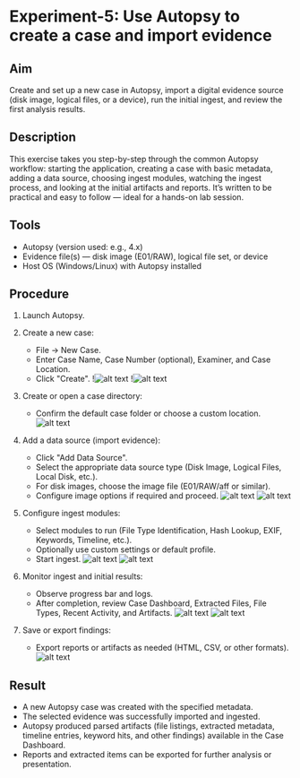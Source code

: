 # Experiment-5: Use Autopsy to create a case and import evidence

## Aim
Create and set up a new case in Autopsy, import a digital evidence source (disk image, logical files, or a device), run the initial ingest, and review the first analysis results.

## Description
This exercise takes you step-by-step through the common Autopsy workflow: starting the application, creating a case with basic metadata, adding a data source, choosing ingest modules, watching the ingest process, and looking at the initial artifacts and reports. It’s written to be practical and easy to follow — ideal for a hands-on lab session.

## Tools
- Autopsy (version used: e.g., 4.x)
- Evidence file(s) — disk image (E01/RAW), logical file set, or device
- Host OS (Windows/Linux) with Autopsy installed

## Procedure
1. Launch Autopsy.
   

2. Create a new case:
   - File → New Case.
   - Enter Case Name, Case Number (optional), Examiner, and Case Location.
   - Click "Create".
   !![alt text](<screenshot 5/Screenshot 2025-10-21 095716.png>)
   !![alt text](<screenshot 5/Screenshot 2025-10-21 095931.png>)

3. Create or open a case directory:
   - Confirm the default case folder or choose a custom location.
   ![alt text](<screenshot 5/Screenshot 2025-10-21 100458.png>)

4. Add a data source (import evidence):
   - Click "Add Data Source".
   - Select the appropriate data source type (Disk Image, Logical Files, Local Disk, etc.).
   - For disk images, choose the image file (E01/RAW/aff or similar).
   - Configure image options if required and proceed.
   ![alt text](<screenshot 5/Screenshot 2025-10-21 100737.png>)
  ![alt text](<screenshot 5/WhatsApp Image 2025-10-21 at 12.35.46_93afaa1e.jpg>)
5. Configure ingest modules:
   - Select modules to run (File Type Identification, Hash Lookup, EXIF, Keywords, Timeline, etc.).
   - Optionally use custom settings or default profile.
   - Start ingest.
   ![alt text](<screenshot 5/Screenshot 2025-10-21 122244.png>)
  ![alt text](<screenshot 5/Screenshot 2025-10-21 122904.png>)

6. Monitor ingest and initial results:
   - Observe progress bar and logs.
   - After completion, review Case Dashboard, Extracted Files, File Types, Recent Activity, and Artifacts.
   ![alt text](<screenshot 5/Screenshot 2025-10-21 123825.png>)
   ![alt text](<screenshot 5/Screenshot 2025-10-21 123926.png>)
7. Save or export findings:
   - Export reports or artifacts as needed (HTML, CSV, or other formats).
   ![alt text](<screenshot 5/Screenshot 2025-10-21 123913.png>)


## Result
- A new Autopsy case was created with the specified metadata.
- The selected evidence was successfully imported and ingested.
- Autopsy produced parsed artifacts (file listings, extracted metadata, timeline entries, keyword hits, and other findings) available in the Case Dashboard.
- Reports and extracted items can be exported for further analysis or presentation.

